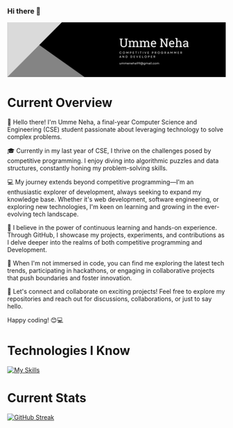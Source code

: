 ### Hi there 👋


![Banner](https://raw.githubusercontent.com/neharvard/neharvard/main/Black%20Modern%20Personal%20LinkedIn%20Banner.png)


# Current Overview


👋 Hello there! I'm Umme Neha, a final-year Computer Science and Engineering (CSE) student passionate about leveraging technology to solve complex problems.

🎓 Currently in my last year of CSE, I thrive on the challenges posed by competitive programming. I enjoy diving into algorithmic puzzles and data structures, constantly honing my problem-solving skills.

💻 My journey extends beyond competitive programming—I'm an enthusiastic explorer of development, always seeking to expand my knowledge base. Whether it's web development, software engineering, or exploring new technologies, I'm keen on learning and growing in the ever-evolving tech landscape.

🌟 I believe in the power of continuous learning and hands-on experience. Through GitHub, I showcase my projects, experiments, and contributions as I delve deeper into the realms of both competitive programming and Development.

🚀 When I'm not immersed in code, you can find me exploring the latest tech trends, participating in hackathons, or engaging in collaborative projects that push boundaries and foster innovation.

🔗 Let's connect and collaborate on exciting projects! Feel free to explore my repositories and reach out for discussions, collaborations, or just to say hello.

Happy coding! 😊💻


# Technologies I Know

[![My Skills](https://skillicons.dev/icons?i=js,html,css,c,cpp)](https://skillicons.dev)


# Current Stats

[![GitHub Streak](https://github-readme-streak-stats.herokuapp.com?user=neharvard%20&theme=ayu-mirage)](https://git.io/streak-stats)


